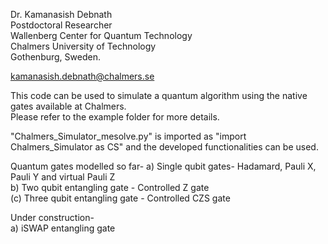 Dr. Kamanasish Debnath <br>
Postdoctoral Researcher <br>
Wallenberg Center for Quantum Technology <br>
Chalmers University of Technology <br>
Gothenburg, Sweden. <br>

kamanasish.debnath@chalmers.se <br>

This code can be used to simulate a quantum algorithm using the native gates available at Chalmers. <br>
Please refer to the example folder for more details. <br>

"Chalmers_Simulator_mesolve.py" is imported as "import Chalmers_Simulator as CS" and the developed functionalities can be used.

Quantum gates modelled so far-
a) Single qubit gates- Hadamard, Pauli X, Pauli Y and virtual Pauli Z <br>
b) Two qubit entangling gate - Controlled Z gate <br>
(c) Three qubit entangling gate - Controlled CZS gate

Under construction- <br>
a) iSWAP entangling gate
